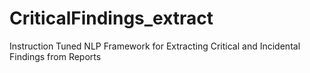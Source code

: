 # CriticalFindings_extract
Instruction Tuned NLP Framework for Extracting Critical and Incidental Findings from Reports

